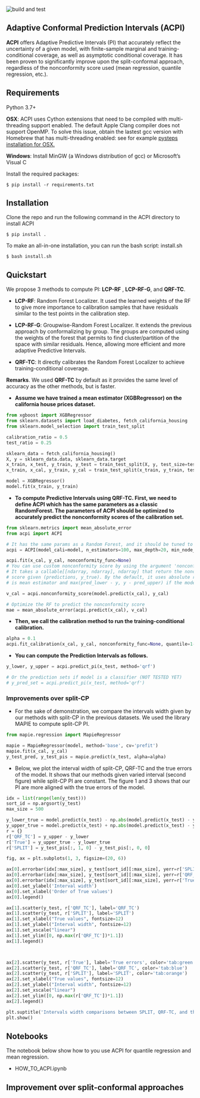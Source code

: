 ![build and test](https://github.com/salimamoukou/ACPI/actions/workflows/build_test.yml/badge.svg)
## Adaptive Conformal Prediction Intervals (ACPI)

**ACPI** offers Adaptive Predictive Intervals (PI) that accurately reflect the
 uncertainty of a given model, with finite-sample marginal and training-conditional coverage, 
 as well as asymptotic conditional coverage.  It has been proven to significantly improve upon the split-conformal 
 approach, regardless of the nonconformity score used (mean regression, quantile regression, etc.).
## Requirements
Python 3.7+ 

**OSX**: ACPI uses Cython extensions that need to be compiled with multi-threading support enabled. 
The default Apple Clang compiler does not support OpenMP.
To solve this issue, obtain the lastest gcc version with Homebrew that has multi-threading enabled: 
see for example [pysteps installation for OSX.](https://pypi.org/project/pysteps/1.0.0/)

**Windows**: Install MinGW (a Windows distribution of gcc) or Microsoft’s Visual C

Install the required packages:

```
$ pip install -r requirements.txt
```

## Installation

Clone the repo and run the following command in the ACPI directory to install ACPI
```
$ pip install .
```
To make an all-in-one installation, you can run the bash script: install.sh
```
$ bash install.sh
```

## Quickstart
We propose 3 methods to compute PI: **LCP-RF** , **LCP-RF-G**, and **QRF-TC**.
- **LCP-RF**: Random Forest Localizer. It used the learned weights of the RF to give more importance to calibration 
samples that have residuals similar to the test points in the calibration step.

- **LCP-RF-G**: Groupwise-Random Forest Localizer. It extends the previous approach by conformalizing by group. The groups
are computed using the weights of the forest that permits to find cluster/partition of the space with similar residuals.
Hence, allowing more efficient and more adaptive Predictive Intervals.

- **QRF-TC**: It directly calibrates the Random Forest Localizer to achieve training-conditional coverage.
 
**Remarks**. We used **QRF-TC** by default as it provides the same level of accuracy as the other methods, but is faster. 

- **Assume we have trained a mean estimator (XGBRegressor) on the california house prices dataset.**
```python
from xgboost import XGBRegressor
from sklearn.datasets import load_diabetes, fetch_california_housing
from sklearn.model_selection import train_test_split

calibration_ratio = 0.5
test_ratio = 0.25

sklearn_data = fetch_california_housing()
X, y = sklearn_data.data, sklearn_data.target
x_train, x_test, y_train, y_test = train_test_split(X, y, test_size=test_ratio, random_state=2023)
x_train, x_cal, y_train, y_cal = train_test_split(x_train, y_train, test_size=calibration_ratio, random_state=2023)

model = XGBRegressor()
model.fit(x_train, y_train)
```
- **To compute Predictive Intervals using **QRF-TC**. First, we need to define **ACPI** which has the same 
parameters as a classic RandomForest. The parameters of ACPI should be optimized to accurately predict the nonconformity 
scores of the calibration set.**
```python
from sklearn.metrics import mean_absolute_error
from acpi import ACPI

# It has the same params as a Random Forest, and it should be tuned to maximize the performance.  
acpi = ACPI(model_cali=model, n_estimators=100, max_depth=20, min_node_size=10)

acpi.fit(x_cal, y_cal, nonconformity_func=None)
# You can use custom nonconformity score by using the argument 'nonconformity_func'. 
# It takes a callable[[ndarray, ndarray], ndarray] that return the nonconformity 
# score given (predictions, y_true). By the default, it uses absolute residual if model 
# is mean estimator and max(pred_lower - y, y - pred_upper) if the model is quantile estimates.

v_cal = acpi.nonconformity_score(model.predict(x_cal), y_cal) 

# Optimize the RF to predict the nonconformity score
mae = mean_absolute_error(acpi.predict(x_cal), v_cal)
```

- **Then, we call the calibration method to run the training-conditional calibration.**

```python 
alpha = 0.1
acpi.fit_calibration(x_cal, y_cal, nonconformity_func=None, quantile=1-alpha, only_qrf=True)
```

- **You can compute the Prediction Intervals as follows.**
```python 
y_lower, y_upper = acpi.predict_pi(x_test, method='qrf')

# Or the prediction sets if model is a classifier (NOT TESTED YET)
# y_pred_set = acpi.predict_pi(x_test, method='qrf')
```

### Improvements over split-CP
- For the sake of demonstration, we compare the intervals width given by our methods with split-CP in the previous 
datasets. We used the library MAPIE to compute split-CP PI.
```python 
from mapie.regression import MapieRegressor

mapie = MapieRegressor(model, method='base', cv='prefit')
mapie.fit(x_cal, y_cal)
y_test_pred, y_test_pis = mapie.predict(x_test, alpha=alpha)
```
- Below, we plot the interval width of split-CP, QRF-TC and the true errors of the model. It shows that our methods
given varied interval (second figure) while split-CP PI are constant. The figure 1 and 3 shows that our PI
are more aligned with the true errors of the model.
```python 
idx = list(range(len(y_test)))
sort_id = np.argsort(y_test)
max_size = 500

y_lower_true = model.predict(x_test) - np.abs(model.predict(x_test) - y_test)
y_upper_true = model.predict(x_test) + np.abs(model.predict(x_test) - y_test)
r = {}
r['QRF_TC'] = y_upper - y_lower
r['True'] = y_upper_true - y_lower_true
r['SPLIT'] = y_test_pis[:, 1, 0] - y_test_pis[:, 0, 0]

fig, ax = plt.subplots(1, 3, figsize=(20, 6))

ax[0].errorbar(idx[:max_size], y_test[sort_id][:max_size], yerr=r['SPLIT'][sort_id][:max_size], fmt='o', label='SPLIT', color='tab:orange')
ax[0].errorbar(idx[:max_size], y_test[sort_id][:max_size], yerr=r['QRF_TC'][sort_id][:max_size], fmt='o', label='QRF_TC', color='tab:blue')
ax[0].errorbar(idx[:max_size], y_test[sort_id][:max_size], yerr=r['True'][sort_id][:max_size], fmt='o', label='True errors', color='tab:green')
ax[0].set_ylabel('Interval width')
ax[0].set_xlabel('Order of True values')
ax[0].legend()

ax[1].scatter(y_test, r['QRF_TC'], label='QRF_TC')
ax[1].scatter(y_test, r['SPLIT'], label='SPLIT')
ax[1].set_xlabel("True values", fontsize=12)
ax[1].set_ylabel("Interval width", fontsize=12)
ax[1].set_xscale("linear")
ax[1].set_ylim([0, np.max(r['QRF_TC'])*1.1])
ax[1].legend()



ax[2].scatter(y_test, r['True'], label='True errors', color='tab:green')
ax[2].scatter(y_test, r['QRF_TC'], label='QRF_TC', color='tab:blue')
ax[2].scatter(y_test, r['SPLIT'], label='SPLIT', color='tab:orange')
ax[2].set_xlabel("True values", fontsize=12)
ax[2].set_ylabel("Interval width", fontsize=12)
ax[2].set_xscale("linear")
ax[2].set_ylim([0, np.max(r['QRF_TC'])*1.1])
ax[2].legend()

plt.suptitle('Intervals width comparisons between SPLIT, QRF-TC, and the True error ', size=20)
plt.show()
```


## Notebooks

The notebook below show how to you use ACPI for quantile regression and mean regression.
- HOW_TO_ACPI.ipynb

## Improvement over split-conformal approaches
